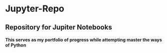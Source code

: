 # Jupyter-Repo
## Repository for Jupiter Notebooks

  #### This serves as my portfolio of progress while attempting master the ways of Python
